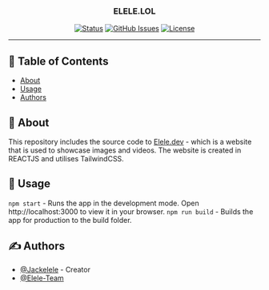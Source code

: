 <h3 align="center">ELELE.LOL</h3>
<div align="center">

[![Status](https://img.shields.io/badge/status-active-success.svg)]()
[![GitHub Issues](https://img.shields.io/github/issues/Jackelele/lol)](https://img.shields.io/github/issues/Jackelele/lol)
[![License](https://img.shields.io/github/license/Jackelele/lol)](/LICENSE)
</div>

---

## 📝 Table of Contents

- [About](#about)
- [Usage](#usage)
- [Authors](#authors)

## 🧐 About <a name = "about"></a>

This repository includes the source code to [Elele.dev](https://elele.dev) - which is a website that is used to showcase images and videos. The website is created in REACTJS and utilises TailwindCSS. 

## 🎈 Usage <a name="usage"></a>

`npm start` - Runs the app in the development mode. Open http://localhost:3000 to view it in your browser.
`npm run build` - Builds the app for production to the build folder.

## ✍️ Authors <a name = "authors"></a>

- [@Jackelele](https://github.com/Jackelele) - Creator
- [@Elele-Team](https://github.com/Elele-Team)
